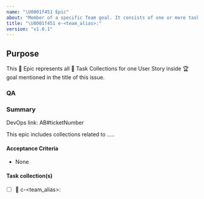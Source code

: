 ```yaml
---
name: "\U0001f451 Epic"
about: "Member of a specific Team goal. It consists of one or more task-collections"
title: "\U0001f451 e-<team_alias>:"
version: "v1.0.1"
---
```


## Purpose

This :crown: Epic represents all :card_index: Task Collections for one User Story inside :trophy: goal mentioned in the title of this issue.

### QA

### Summary

DevOps link: AB#ticketNumber

This epic includes collections related to ..... <!-- Summarise overall reason/goal for epic -->

#### Acceptance Criteria

- None

#### Task collection(s)
<!--
Copy/paste value in next line to add more collections in this list:
- [ ] :card_index: c-<team_alias>:
 -->

- [ ] :card_index: c-<team_alias>:
